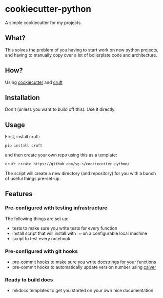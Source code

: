 # cookiecutter-python

A simple cookiecutter for my projects.

## What?

This solves the problem of you having to start work on new 
python projects, and having to manually copy over a lot of 
boilerplate code and architecture.

## How?

Using [cookiecutter](https://github.com/cookiecutter/cookiecutter) and [cruft](https://github.com/cruft/cruft)

## Installation 

Don't (unless you want to build off this). Use it directly. 

## Usage

First, install cruft:

```bash
pip install cruft
```

and then create your own repo using this as a template:

```bash
cruft create https://github.com/sg-s/cookiecutter-python/
```

The script will create a new directory (and repository) for you
with a bunch of useful things pre-set-up. 

## Features

### Pre-configured with testing infrastructure 

The following things are set up:

- tests to make sure you write tests for every function
- install script that will install with `-e` on a configurable local machine
- script to test every notebook 

### Pre-configured with git hooks

- pre-commit hooks to make sure you write docstrings for your functions
- pre-commit hooks to automatically update version number using [calver](https://calver.org/)

### Ready to build docs

- mkdocs templates to get you started on your own nice documentation